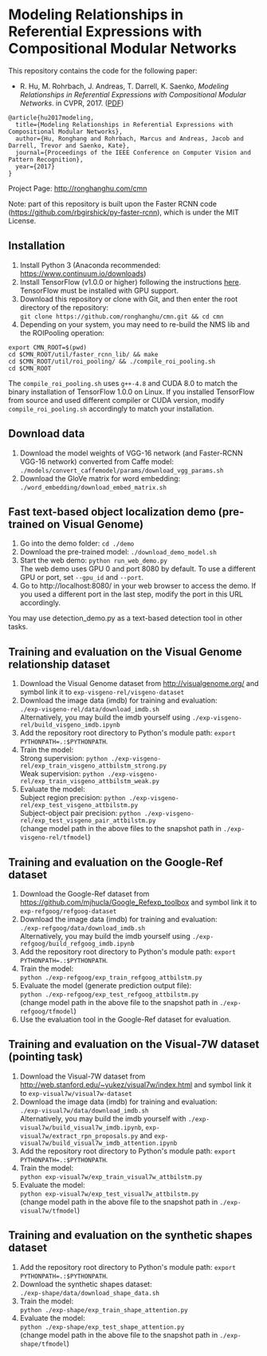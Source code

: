 # Modeling Relationships in Referential Expressions with Compositional Modular Networks
This repository contains the code for the following paper:

* R. Hu, M. Rohrbach, J. Andreas, T. Darrell, K. Saenko, *Modeling Relationships in Referential Expressions with Compositional Modular Networks*. in CVPR, 2017. ([PDF](http://arxiv.org/pdf/1611.09978.pdf))
```
@article{hu2017modeling,
  title={Modeling Relationships in Referential Expressions with Compositional Modular Networks},
  author={Hu, Ronghang and Rohrbach, Marcus and Andreas, Jacob and Darrell, Trevor and Saenko, Kate},
  journal={Proceedings of the IEEE Conference on Computer Vision and Pattern Recognition},
  year={2017}
}
```

Project Page: http://ronghanghu.com/cmn  

Note: part of this repository is built upon the Faster RCNN code (https://github.com/rbgirshick/py-faster-rcnn), which is under the MIT License.

## Installation
1. Install Python 3 (Anaconda recommended: https://www.continuum.io/downloads)
2. Install TensorFlow (v1.0.0 or higher) following the instructions [here](https://www.tensorflow.org/install/). TensorFlow must be installed with GPU support.
3. Download this repository or clone with Git, and then enter the root directory of the repository:  
`git clone https://github.com/ronghanghu/cmn.git && cd cmn`
4. Depending on your system, you may need to re-build the NMS lib and the ROIPooling operation:
```
export CMN_ROOT=$(pwd)
cd $CMN_ROOT/util/faster_rcnn_lib/ && make
cd $CMN_ROOT/util/roi_pooling/ && ./compile_roi_pooling.sh
cd $CMN_ROOT
```
The `compile_roi_pooling.sh` uses `g++-4.8` and CUDA 8.0 to match the binary installation of TensorFlow 1.0.0 on Linux. If you installed TensorFlow from source and used different compiler or CUDA version, modify `compile_roi_pooling.sh` accordingly to match your installation.

## Download data
1. Download the model weights of VGG-16 network (and Faster-RCNN VGG-16 network) converted from Caffe model:  
`./models/convert_caffemodel/params/download_vgg_params.sh`
2. Download the GloVe matrix for word embedding:  
`./word_embedding/download_embed_matrix.sh`

## Fast text-based object localization demo (pre-trained on Visual Genome)
1. Go into the demo folder: `cd ./demo`
2. Download the pre-trained model: `./download_demo_model.sh`
3. Start the web demo: `python run_web_demo.py`  
The web demo uses GPU 0 and port 8080 by default. To use a different GPU or port, set `--gpu_id` and `--port`.
4. Go to http://localhost:8080/ in your web browser to access the demo. If you used a different port in the last step, modify the port in this URL accordingly.

You may use detection_demo.py as a text-based detection tool in other tasks.

## Training and evaluation on the Visual Genome relationship dataset
1. Download the Visual Genome dataset from http://visualgenome.org/ and symbol link it to `exp-visgeno-rel/visgeno-dataset`
2. Download the image data (imdb) for training and evaluation:  
`./exp-visgeno-rel/data/download_imdb.sh`  
Alternatively, you may build the imdb yourself using `./exp-visgeno-rel/build_visgeno_imdb.ipynb`
3. Add the repository root directory to Python's module path: `export PYTHONPATH=.:$PYTHONPATH`.
4. Train the model:  
Strong supervision: `python ./exp-visgeno-rel/exp_train_visgeno_attbilstm_strong.py`  
Weak supervision: `python ./exp-visgeno-rel/exp_train_visgeno_attbilstm_weak.py`
5. Evaluate the model:  
Subject region precision: `python ./exp-visgeno-rel/exp_test_visgeno_attbilstm.py`  
Subject-object pair precision: `python ./exp-visgeno-rel/exp_test_visgeno_pair_attbilstm.py`  
 (change model path in the above files to the snapshot path in `./exp-visgeno-rel/tfmodel`)

## Training and evaluation on the Google-Ref dataset
1. Download the Google-Ref dataset from https://github.com/mjhucla/Google_Refexp_toolbox and symbol link it to `exp-refgoog/refgoog-dataset`
2. Download the image data (imdb) for training and evaluation:  
`./exp-refgoog/data/download_imdb.sh`  
Alternatively, you may build the imdb yourself using `./exp-refgoog/build_refgoog_imdb.ipynb`
3. Add the repository root directory to Python's module path: `export PYTHONPATH=.:$PYTHONPATH`.
4. Train the model:  
`python ./exp-refgoog/exp_train_refgoog_attbilstm.py`  
5. Evaluate the model (generate prediction output file):  
`python ./exp-refgoog/exp_test_refgoog_attbilstm.py`  
(change model path in the above file to the snapshot path in `./exp-refgoog/tfmodel`)
6. Use the evaluation tool in the Google-Ref dataset for evaluation.

## Training and evaluation on the Visual-7W dataset (pointing task)
1. Download the Visual-7W dataset from http://web.stanford.edu/~yukez/visual7w/index.html and symbol link it to `exp-visual7w/visual7w-dataset`
2. Download the image data (imdb) for training and evaluation:  
`./exp-visual7w/data/download_imdb.sh`  
Alternatively, you may build the imdb yourself with `./exp-visual7w/build_visual7w_imdb.ipynb`, `exp-visual7w/extract_rpn_proposals.py` and  `exp-visual7w/build_visual7w_imdb_attention.ipynb`
3. Add the repository root directory to Python's module path: `export PYTHONPATH=.:$PYTHONPATH`.
4. Train the model:  
`python exp-visual7w/exp_train_visual7w_attbilstm.py`
5. Evaluate the model:  
`python exp-visual7w/exp_test_visual7w_attbilstm.py`  
(change model path in the above file to the snapshot path in `./exp-visual7w/tfmodel`)

## Training and evaluation on the synthetic shapes dataset
1. Add the repository root directory to Python's module path: `export PYTHONPATH=.:$PYTHONPATH`.
2. Download the synthetic shapes dataset:  
`./exp-shape/data/download_shape_data.sh`
3. Train the model:  
`python ./exp-shape/exp_train_shape_attention.py`  
4. Evaluate the model:  
`python ./exp-shape/exp_test_shape_attention.py`  
(change model path in the above file to the snapshot path in `./exp-shape/tfmodel`)
